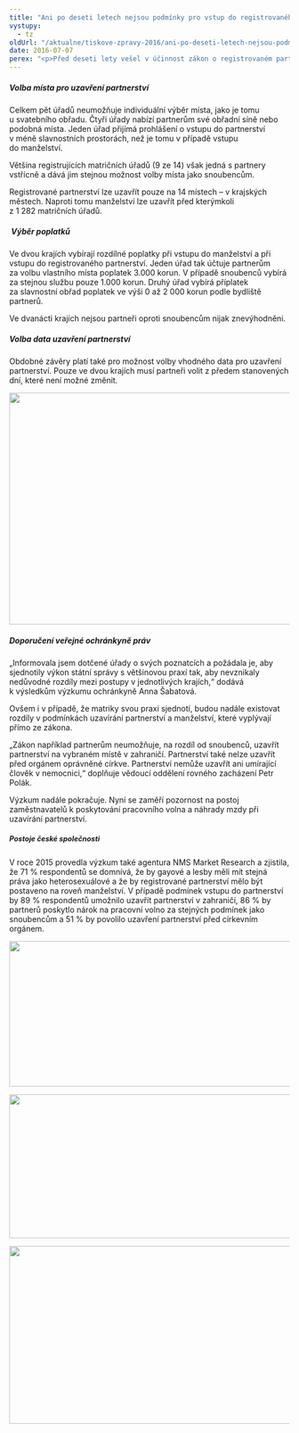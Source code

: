 ```yaml
---
title: "Ani po deseti letech nejsou podmínky pro vstup do registrovaného partnerství ve všech krajích stejné"
vystupy:
  - tz
oldUrl: "/aktualne/tiskove-zpravy-2016/ani-po-deseti-letech-nejsou-podminky-pro-vstup-do-registrovaneho-partnerstvi-ve-vsech-krajich-s"
date: 2016-07-07
perex: "<p>Před deseti lety vešel v účinnost zákon o registrovaném partnerství. Za dobu jeho existence vstoupilo do tohoto svazku 2174 párů (k 1.1. 2016). Registrované partnerství lze v České republice uzavřít pouze na 14 místech – v krajských městech.  Náš výzkum ukázal, že navzdory převažující dobré praxi existují mezi některými krajskými městy velké rozdíly v podmínkách, za kterých mohou páry do svazku vstoupit. Ať již se to týká volby místa, času nebo výše vybíraných poplatků. </p>"
---
```


<!-- imported from the old website -->

<h5>Volba místa pro uzavření partnerství </h5> <p>Celkem pět úřadů neumožňuje individuální výběr místa, jako je tomu u svatebního obřadu. Čtyři úřady nabízí partnerům své obřadní síně nebo podobná místa. Jeden úřad přijímá prohlášení o vstupu do partnerství v méně slavnostních prostorách, než je tomu v případě vstupu do manželství. </p> <p>Většina registrujících matričních úřadů (9 ze 14) však jedná s partnery vstřícně a dává jim stejnou možnost volby místa jako snoubencům.</p> <p>Registrované partnerství lze uzavřít pouze na 14 místech – v krajských městech. Naproti tomu manželství lze uzavřít před kterýmkoli z 1 282 matričních úřadů.  </p> <h5> Výběr poplatků</h5> <p>Ve dvou krajích vybírají rozdílné poplatky při vstupu do manželství a při vstupu do registrovaného partnerství. Jeden úřad tak účtuje partnerům za volbu vlastního místa poplatek 3.000 korun. V případě snoubenců vybírá za stejnou službu pouze 1.000 korun. Druhý úřad vybírá příplatek za slavnostní obřad poplatek ve výši 0 až 2 000 korun podle bydliště partnerů.</p> <p>Ve dvanácti krajích nejsou partneři oproti snoubencům nijak znevýhodněni.</p> <h5>Volba data uzavření partnerství</h5> <p>Obdobné závěry platí také pro možnost volby vhodného data pro uzavření partnerství. Pouze ve dvou krajích musí partneři volit z předem stanovených dní, které není možné změnit. </p><img src="/uploads-import/uploads/RTEmagicC_1_Pocet_uzavrenych_partnerstvi_v_jednotlivych_krajich.png.png" width="604" height="416" alt="" /><h5>Doporučení veřejné ochránkyně práv</h5><p>„Informovala jsem dotčené úřady o svých poznatcích a požádala je, aby sjednotily výkon státní správy s většinovou praxí tak, aby nevznikaly nedůvodné rozdíly mezi postupy v jednotlivých krajích,“ dodává k výsledkům výzkumu ochránkyně Anna Šabatová. </p><p>Ovšem i v případě, že matriky svou praxi sjednotí, budou nadále existovat rozdíly v podmínkách uzavírání partnerství a manželství, které vyplývají přímo ze zákona.</p><p>„Zákon například partnerům neumožňuje, na rozdíl od snoubenců, uzavřít partnerství na vybraném místě v zahraničí. Partnerství také nelze uzavřít před orgánem oprávněné církve. Partnerství nemůže uzavřít ani umírající člověk v nemocnici,“ doplňuje vědoucí oddělení rovného zacházení Petr Polák. </p><p>Výzkum nadále pokračuje. Nyní se zaměří pozornost na postoj zaměstnavatelů k poskytování pracovního volna a náhrady mzdy při uzavírání partnerství.</p><h5><span style="line-height: 17.92px; font-size: 12.8px;">Postoje české společnosti</span></h5> <p>V roce 2015 provedla výzkum také agentura NMS Market Research a zjistila, že 71 % respondentů se domnívá, že by gayové a lesby měli mít stejná práva jako heterosexuálové a že by registrované partnerství mělo být postaveno na roveň manželství. V případě podmínek vstupu do partnerství by 89 % respondentů umožnilo uzavřít partnerství v zahraničí, 86 % by partnerů poskytlo nárok na pracovní volno za stejných podmínek jako snoubencům a 51 % by povolilo uzavření partnerství před církevním orgánem.</p><p><img src="/uploads-import/uploads/RTEmagicC_2_Gayove_a_lesby_maji_mit_stejna_prava_jako_heterosexualove_ve_vsech_oblastech_zivota.png.png" width="557" height="261" alt="" /></p><p><img src="/uploads-import/uploads/RTEmagicC_3_Melo_by_byt_registrovane_partnerstvi_postaveno_na_roven_manzelskym_parum_01.png.png" width="519" height="258" alt="" /></p><p><img src="/uploads-import/uploads/RTEmagicC_4_Registrovanym_partnerum_bych_umoznil.png.png" width="609" height="319" alt="" /></p>
